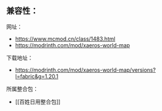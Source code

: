 兼容性：
- 

网址：
- https://www.mcmod.cn/class/1483.html
- https://modrinth.com/mod/xaeros-world-map

下载地址：
- https://modrinth.com/mod/xaeros-world-map/versions?l=fabric&g=1.20.1

所属整合包：
- [[百姓日用整合包]]